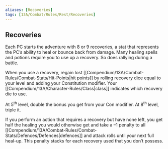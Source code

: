 ```yaml
---
aliases: [Recoveries]
tags: [13A/Combat/Rules/Rest/Recoveries]
---
```


## Recoveries

Each PC starts the adventure with 8 or 9 recoveries, a stat that represents the PC’s ability to heal or bounce back from damage. Many healing spells and potions require you to use up a recovery. So does rallying during a battle.

When you use a recovery, regain lost [[Compendium/13A/Combat-Rules/Combat-Stats/Hit-Points|hit points]] by rolling recovery dice equal to your level and adding your Constitution modifier. Your [[Compendium/13A/Character-Rules/Class|class]] indicates which recovery die to use.

At 5<sup>th</sup> level, double the bonus you get from your Con modifier. At 8<sup>th</sup> level, triple it.

If you perform an action that requires a recovery but have none left, you get half the healing you would otherwise get and take a –1 penalty to all [[Compendium/13A/Combat-Rules/Combat-Stats/Defences/Defences|defences]] and attack rolls until your next full heal-up. This penalty stacks for each recovery used that you don’t possess.
